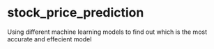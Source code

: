 # stock_price_prediction
Using different machine learning models to find out which is the most accurate and effecient model
